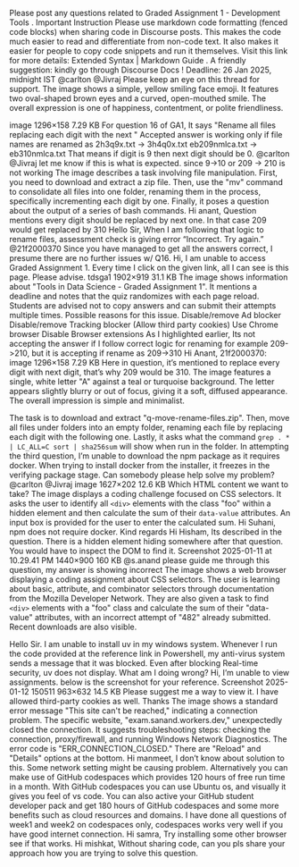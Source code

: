 Please post any questions related to Graded Assignment 1 - Development Tools . Important Instruction Please use markdown code formatting (fenced code blocks) when sharing code in Discourse posts. This makes the code much easier to read and differentiate from non-code text. It also makes it easier for people to copy code snippets and run it themselves. Visit this link for more details: Extended Syntax | Markdown Guide . A friendly suggestion: kindly go through Discourse Docs ! Deadline: 26 Jan 2025, midnight IST @carlton @Jivraj Please keep an eye on this thread for support.
The image shows a simple, yellow smiling face emoji. It features two oval-shaped brown eyes and a curved, open-mouthed smile. The overall expression is one of happiness, contentment, or polite friendliness.

image 1296×158 7.29 KB For question 16 of GA1, It says "Rename all files replacing each digit with the next " Accepted answer is working only if file names are renamed as 2h3q9x.txt → 3h4q0x.txt eb209nmlca.txt → eb310nmlca.txt That means if digit is 9 then next digit should be 0. @carlton @Jivraj let me know if this is what is expected. since 9->10 or 209 → 210 is not working
The image describes a task involving file manipulation.  First, you need to download and extract a zip file. Then, use the "mv" command to consolidate all files into one folder, renaming them in the process, specifically incrementing each digit by one. Finally, it poses a question about the output of a series of bash commands.
Hi anant, Question mentions every digit should be replaced by next one. In that case 209 would get replaced by 310
Hello Sir, When I am following that logic to rename files, assessment check is giving error “Incorrect. Try again.”
@21f2000370 Since you have managed to get all the answers correct, I presume there are no further issues w/ Q16.
Hi, I am unable to access Graded Assignment 1. Every time I click on the given link, all I can see is this page. Please advise. tdsga1 1902×919 31.1 KB
The image shows information about "Tools in Data Science - Graded Assignment 1". It mentions a deadline and notes that the quiz randomizes with each page reload. Students are advised not to copy answers and can submit their attempts multiple times.
Possible reasons for this issue. Disable/remove Ad blocker Disable/remove Tracking blocker (Allow third party cookies) Use Chrome browser Disable Browser extensions
As I highlighted earlier, Its not accepting the answer  if I follow correct logic for renaming for example 209->210, but it is accepting if rename as 209->310
Hi Anant, 21f2000370: image 1296×158 7.29 KB Here in question, it’s mentioned to replace every digit with next digit, that’s why 209 would be 310.
The image features a single, white letter "A" against a teal or turquoise background. The letter appears slightly blurry or out of focus, giving it a soft, diffused appearance. The overall impression is simple and minimalist.

The task is to download and extract "q-move-rename-files.zip". Then, move all files under folders into an empty folder, renaming each file by replacing each digit with the following one. Lastly, it asks what the command `grep . * | LC_ALL=C sort | sha256sum` will show when run in the folder.
In attempting the third question, I’m unable to download the npm package as it requires docker. When trying to install docker from the installer, it freezes in the verifying package stage. Can somebody please help solve my problem? @carlton @Jivraj
image 1627×202 12.6 KB Which HTML content we want to take?
The image displays a coding challenge focused on CSS selectors. It asks the user to identify all `<div>` elements with the class "foo" within a hidden element and then calculate the sum of their `data-value` attributes. An input box is provided for the user to enter the calculated sum.
Hi Suhani, npm does not require docker. Kind regards
Hi Hisham, Its described in the question. There is a hidden element hiding somewhere after that question. You would have to inspect the DOM to find it.
Screenshot 2025-01-11 at 10.29.41 PM 1440×900 160 KB @s.anand please guide me through this question, my answer is showing incorrect
The image shows a web browser displaying a coding assignment about CSS selectors. The user is learning about basic, attribute, and combinator selectors through documentation from the Mozilla Developer Network. They are also given a task to find `<div>` elements with a "foo" class and calculate the sum of their "data-value" attributes, with an incorrect attempt of "482" already submitted. Recent downloads are also visible.

Hello Sir. I am unable to install uv in my windows system. Whenever I run the code provided at the reference link in Powershell, my anti-virus system sends a message that it was blocked. Even after blocking Real-time security, uv does not display. What am I doing wrong?
Hi, I’m unable to view assignments. below is the screenshot for your reference. Screenshot 2025-01-12 150511 963×632 14.5 KB Please suggest me a way to view it. I have allowed third-party cookies as well. Thanks
The image shows a standard error message "This site can't be reached," indicating a connection problem. The specific website, "exam.sanand.workers.dev," unexpectedly closed the connection. It suggests troubleshooting steps: checking the connection, proxy/firewall, and running Windows Network Diagnostics. The error code is "ERR_CONNECTION_CLOSED." There are "Reload" and "Details" options at the bottom.
Hi manmeet, I don’t know about solution to this. Some network setting might be causing problem. Alternatively you can make use of GitHub codespaces which provides 120 hours of free run time in a month. With GitHub codespaces you can use Ubuntu os, and visually it gives you feel of vs code. You can also active your GitHub student developer pack and get 180 hours of GitHub codespaces and some more benefits such as cloud resources and domains. I have done all questions of week1 and week2 on codespaces only, codespaces works very well if you have good internet connection.
Hi samra, Try installing some other browser see if that works.
Hi mishkat, Without sharing code, can you pls share your approach how you are trying to solve this question.
